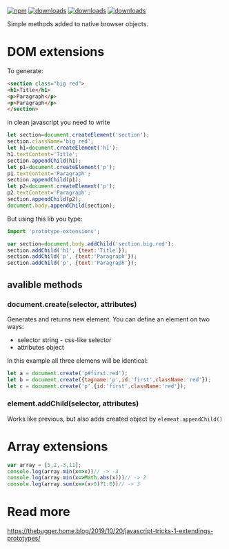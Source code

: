 [![npm](https://badgen.net/npm/v/prototype-extensions)](https://www.npmjs.com/package/prototype-extensions)
[![downloads](https://badgen.net/npm/dt/prototype-extensions)](https://www.npmjs.com/package/prototype-extensions)
[![downloads](https://badgen.net/npm/license/prototype-extensions)](https://www.npmjs.com/package/prototype-extensions)
[![downloads](https://badgen.net/npm/dependents/prototype-extensions)](https://www.npmjs.com/package/prototype-extensions)

Simple methods added to native browser objects.

# DOM extensions
To generate:
``` HTML
<section class="big red">
<h1>Title</h1>
<p>Paragraph</p>
<p>Paragraph</p>
</section>
```

in clean javascript you need to write

``` javascript
let section=document.createElement('section');
section.className='big red';
let h1=document.createElement('h1');
h1.textContent='Title';
section.appendChild(h1);
let p1=document.createElement('p');
p1.textContent='Paragraph';
section.appendChild(p1);
let p2=document.createElement('p');
p2.textContent='Paragraph';
section.appendChild(p2);
document.body.appendChild(section);
```
But using this lib you type:
```javascript
import 'prototype-extensions';

var section=document.body.addChild('section.big.red');
section.addChild('h1', {text:'Title'});
section.addChild('p', {text:'Paragraph'});
section.addChild('p', {text:'Paragraph'});
```

## avalible methods

### document.create(selector, attributes)
Generates and returns new element. You can define an element on two ways:
* selector string - css-like selector
* attributes object

In this example all three elemens will be identical:
```javascript
let a = document.create('p#first.red');
let b = document.create({tagname:'p',id:'first',className:'red'});
let c = document.create('p',{id:'first',className:'red'});
```

### element.addChild(selector, attributes)
Works like previous, but also adds created object by ```element.appendChild()```

# Array extensions
``` javascript
var array = [5,2,-3,11];
console.log(array.min(x=>x))// -> -3
console.log(array.min(x=>Math.abs(x)))// -> 2
console.log(array.sum(x=>(x>0)?1:0))// -> 3
```

# Read more
https://thebugger.home.blog/2019/10/20/javascript-tricks-1-extendings-prototypes/
